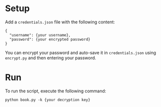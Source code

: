 # Setup

Add a ```credentials.json``` file with the following content:

```
{
  "username": {your username},
  "password": {your encrypted password}
}
```

You can encrypt your password and auto-save it in ```credentials.json``` using ```encrypt.py``` and then entering your password.

# Run

To run the script, execute the following command:

```
python book.py -k {your decryption key}
```
